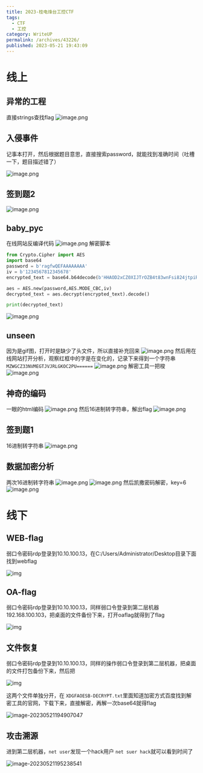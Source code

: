 ```yaml
---
title: 2023-桂电烽台工控CTF
tags:
  - CTF
  - 工控
category: WriteUP
permalink: /archives/43226/
published: 2023-05-21 19:43:09
---
```

# 线上

## 异常的工程

直接strings查找flag
![image.png](./images/1684550696238-07b3b497-9186-4811-9c83-7cd9a8b1ba93.png)

## 入侵事件

记事本打开，然后根据题目意思，直接搜索password，就能找到准确时间（吐槽一下，题目描述错了）

![image.png](./images/1684551064820-6d906ec1-f71f-490a-9c34-6f4c6e042b47.png)

## 签到题2

![image.png](./images/1684551177936-2d2b0c99-c0e8-41d6-9214-d1c675b84785.png)

## baby_pyc

在线网站反编译代码
![image.png](./images/1684551204377-03223632-df9c-42ac-9745-28805d9635dc.png)
解密脚本

```python
from Crypto.Cipher import AES
import base64
password = b'ragfwQEFAAAAAAAA'
iv = b'1234567812345678'
encrypted_text = base64.b64decode(b'HHAOD2xCZ0XIJTrOZB4t83wnFsi824jtpiRXI1usbkQ=')

aes = AES.new(password,AES.MODE_CBC,iv)
decrypted_text = aes.decrypt(encrypted_text).decode()

print(decrypted_text)
```

![image.png](./images/1684551624357-66ea44d0-96b6-4b79-9272-6efa6642c16a.png)

## unseen

因为是gif图，打开时是缺少了头文件，所以直接补充回来
![image.png](./images/1684551718838-36679b7b-4483-4ab1-bda3-c1d74fe2698a.png)
然后用在线网站打开分析，观察红框中的字是在变化的，记录下来得到一个字符串 `MZWGCZ33NVMEGTJVJRLGKOC2PU======`
![image.png](./images/1684554495326-2a053509-b0af-47ed-a4c7-4bd43860ff1c.png)
解密工具一把梭
![image.png](./images/1684551880252-d5599e1c-d27e-4a66-9537-a1d43bc721de.png)

## 神奇的编码

一眼的html编码
![image.png](./images/1684552009515-e9144d61-0b08-456e-83fb-4a50d1878a2d.png)
然后16进制转字符串，解出flag
![image.png](./images/image.png)

## 签到题1

16进制转字符串
![image.png](./images/1684552111030-61e7b40a-8902-40c8-a3ce-ff174a66264e.png)

## 数据加密分析

两次16进制转字符串
![image.png](./images/1684552174494-949dc4b5-d09a-4e41-89c9-4a6cc6c3a794.png)
![image.png](./images/1684552183693-963ca4dc-d55c-4e60-95b9-7a6f059c893a.png)
然后凯撒密码解密，key=6
![image.png](./images/1684552294802-f6aa63ce-0b21-4152-a443-24d0c2f864a2.png)

# 线下

## WEB-flag

弱口令密码rdp登录到10.10.100.13，在C:/Users/Administrator/Desktop目录下面找到webflag

![img](./images/20231203071232.png)

## OA-flag

弱口令密码rdp登录到10.10.100.13，同样弱口令登录到第二层机器192.168.100.103，把桌面的文件备份下来，打开oaflag就得到了flag

![img](./images/20231203071033.png)

## 文件恢复

弱口令密码rdp登录到10.10.100.13，同样的操作弱口令登录到第二层机器，把桌面的文件打包备份下来，然后把

![img](./images/20231203071145.png)

这两个文件单独分开，在 `XDGFAOESB-DECRYPT.txt`里面知道加密方式百度找到解密工具的官网，下载下来，直接解密，再解一次base64就得flag

![image-20230521194907047](./images/image-20230521194907047.png)

## 攻击溯源

进到第二层机器，`net user`发现一个hack用户 `net suer hack`就可以看到时间了

![image-20230521195238541](./images/image-20230521195238541.png)
